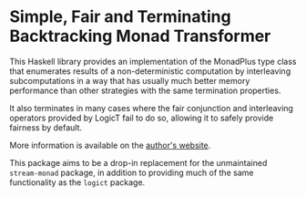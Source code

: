 # Simple, Fair and Terminating Backtracking Monad Transformer

This Haskell library provides an implementation of the MonadPlus type
class that enumerates results of a non-deterministic computation by
interleaving subcomputations in a way that has usually much better
memory performance than other strategies with the same termination
properties.

It also terminates in many cases where the fair conjunction and
interleaving operators provided by LogicT fail to do so, allowing it
to safely provide fairness by default.

More information is available on the [author's website][FBackTrackT].

This package aims to be a drop-in replacement for the unmaintained
`stream-monad` package, in addition to providing much of the same
functionality as the `logict` package.

[FBackTrackT]: http://okmij.org/ftp/Computation/monads.html#fair-bt-stream

